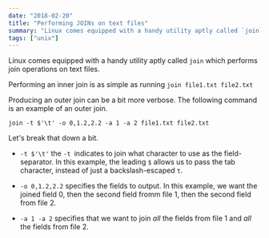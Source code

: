 ```yaml
---
date: "2018-02-20"
title: "Performing JOINs on text files"
summary: "Linux comes equipped with a handy utility aptly called `join` which performs join operations on text files."
tags: ["unix"]
---
```


Linux comes equipped with a handy utility aptly called `join` which performs join operations on text files.

Performing an inner join is as simple as running `join file1.txt file2.txt`

Producing an outer join can be a bit more verbose. The following command is an example of an outer join.

`join -t $'\t' -o 0,1.2,2.2 -a 1 -a 2 file1.txt file2.txt`

Let's break that down a bit.

- `-t $'\t'` the `-t `indicates to join what character to use as the field-separator. In this example, the leading `$` allows us to pass the tab character, instead of just a backslash-escaped `t`.

- `-o 0,1.2,2.2` specifies the fields to output. In this example, we want the joined field 0, then the second field fromm file 1, then the second field from file 2.

- `-a 1 -a 2` specifies that we want to join _all_ the fields from file 1 and _all_ the fields from file 2.
